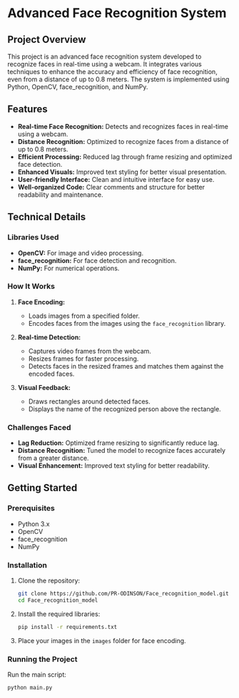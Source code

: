 # Advanced Face Recognition System

## Project Overview

This project is an advanced face recognition system developed to recognize faces in real-time using a webcam. It integrates various techniques to enhance the accuracy and efficiency of face recognition, even from a distance of up to 0.8 meters. The system is implemented using Python, OpenCV, face_recognition, and NumPy.

## Features

- **Real-time Face Recognition:** Detects and recognizes faces in real-time using a webcam.
- **Distance Recognition:** Optimized to recognize faces from a distance of up to 0.8 meters.
- **Efficient Processing:** Reduced lag through frame resizing and optimized face detection.
- **Enhanced Visuals:** Improved text styling for better visual presentation.
- **User-friendly Interface:** Clean and intuitive interface for easy use.
- **Well-organized Code:** Clear comments and structure for better readability and maintenance.

## Technical Details

### Libraries Used

- **OpenCV:** For image and video processing.
- **face_recognition:** For face detection and recognition.
- **NumPy:** For numerical operations.

### How It Works

1. **Face Encoding:** 
    - Loads images from a specified folder.
    - Encodes faces from the images using the `face_recognition` library.
    
2. **Real-time Detection:**
    - Captures video frames from the webcam.
    - Resizes frames for faster processing.
    - Detects faces in the resized frames and matches them against the encoded faces.
    
3. **Visual Feedback:**
    - Draws rectangles around detected faces.
    - Displays the name of the recognized person above the rectangle.

### Challenges Faced

- **Lag Reduction:** Optimized frame resizing to significantly reduce lag.
- **Distance Recognition:** Tuned the model to recognize faces accurately from a greater distance.
- **Visual Enhancement:** Improved text styling for better readability.

## Getting Started

### Prerequisites

- Python 3.x
- OpenCV
- face_recognition
- NumPy

### Installation

1. Clone the repository:
    ```sh
    git clone https://github.com/PR-ODINSON/Face_recognition_model.git
    cd Face_recognition_model
    ```

2. Install the required libraries:
    ```sh
    pip install -r requirements.txt
    ```

3. Place your images in the `images` folder for face encoding.

### Running the Project

Run the main script:
```sh
python main.py
